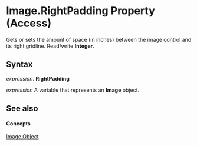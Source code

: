 
# Image.RightPadding Property (Access)

Gets or sets the amount of space (in inches) between the image control and its right gridline. Read/write  **Integer**.


## Syntax

 _expression_. **RightPadding**

 _expression_ A variable that represents an **Image** object.


## See also


#### Concepts


[Image Object](1bcc8552-94e2-b799-6903-392205cb4341.md)
